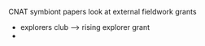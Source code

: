 CNAT symbiont papers 
look at external fieldwork grants 
- explorers club --> rising explorer grant
- 
